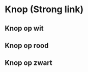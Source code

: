 # Knop (Strong link)

## Knop op wit
<Discodip name="Knop (Strong link, op wit)" />

## Knop op rood
<Discodip name="Knop (Strong link, op rood)" />

## Knop op zwart
<Discodip name="Knop (Strong link, op zwart)" />